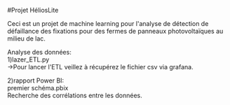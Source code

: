 #Projet HéliosLite

Ceci est un projet de machine learning pour l'analyse de détection de défaillance des fixations pour des fermes de panneaux photovoltaïques au milieu de lac.  

Analyse des données:  
1)lazer_ETL.py  
->Pour lancer l'ETL veillez à récupérez le fichier csv via grafana.  

2)rapport Power BI:  
premier schéma.pbix   
Recherche des corrélations entre les données.  
